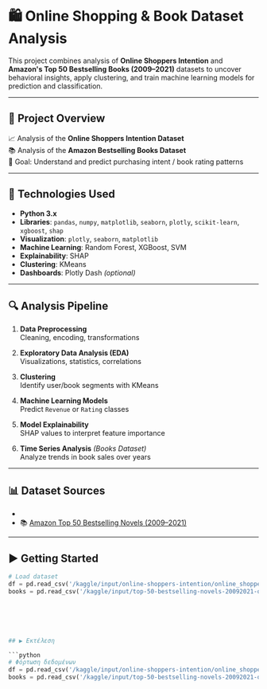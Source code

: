 # 🛍️ Online Shopping & Book Dataset Analysis

This project combines analysis of **Online Shoppers Intention** and **Amazon's Top 50 Bestselling Books (2009–2021)** datasets to uncover behavioral insights, apply clustering, and train machine learning models for prediction and classification.

---

## 📌 Project Overview

📈 Analysis of the **Online Shoppers Intention Dataset**  
📚 Analysis of the **Amazon Bestselling Books Dataset**  
🎯 Goal: Understand and predict purchasing intent / book rating patterns

---

## 🧰 Technologies Used

- **Python 3.x**
- **Libraries**: `pandas`, `numpy`, `matplotlib`, `seaborn`, `plotly`, `scikit-learn`, `xgboost`, `shap`
- **Visualization**: `plotly`, `seaborn`, `matplotlib`
- **Machine Learning**: Random Forest, XGBoost, SVM
- **Explainability**: SHAP
- **Clustering**: KMeans
- **Dashboards**: Plotly Dash *(optional)*

---

## 🔍 Analysis Pipeline

1. **Data Preprocessing**  
   Cleaning, encoding, transformations

2. **Exploratory Data Analysis (EDA)**  
   Visualizations, statistics, correlations

3. **Clustering**  
   Identify user/book segments with KMeans

4. **Machine Learning Models**  
   Predict `Revenue` or `Rating` classes

5. **Model Explainability**  
   SHAP values to interpret feature importance

6. **Time Series Analysis** *(Books Dataset)*  
   Analyze trends in book sales over years

---

## 📊 Dataset Sources

- 
- 📚 [Amazon Top 50 Bestselling Novels (2009–2021)](https://www.kaggle.com/datasets/zwl1234/top-50-bestselling-novels-20092021-of-amazon)

---

## ▶️ Getting Started

```python
# Load dataset
df = pd.read_csv('/kaggle/input/online-shoppers-intention/online_shoppers_intention.csv')
books = pd.read_csv('/kaggle/input/top-50-bestselling-novels-20092021-of-amazon/...')






## ▶️ Εκτέλεση

```python
# Φόρτωση δεδομένων
df = pd.read_csv('/kaggle/input/online-shoppers-intention/online_shoppers_intention.csv')
books = pd.read_csv('/kaggle/input/top-50-bestselling-novels-20092021-of-amazon/...')
